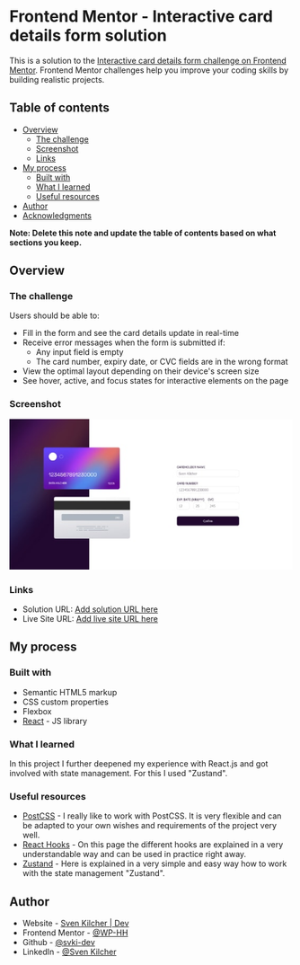 # Frontend Mentor - Interactive card details form solution

This is a solution to the [Interactive card details form challenge on Frontend Mentor](https://www.frontendmentor.io/challenges/interactive-card-details-form-XpS8cKZDWw). Frontend Mentor challenges help you improve your coding skills by building realistic projects.

## Table of contents

-   [Overview](#overview)
    -   [The challenge](#the-challenge)
    -   [Screenshot](#screenshot)
    -   [Links](#links)
-   [My process](#my-process)
    -   [Built with](#built-with)
    -   [What I learned](#what-i-learned)
    -   [Useful resources](#useful-resources)
-   [Author](#author)
-   [Acknowledgments](#acknowledgments)

**Note: Delete this note and update the table of contents based on what sections you keep.**

## Overview

### The challenge

Users should be able to:

-   Fill in the form and see the card details update in real-time
-   Receive error messages when the form is submitted if:
    -   Any input field is empty
    -   The card number, expiry date, or CVC fields are in the wrong format
-   View the optimal layout depending on their device's screen size
-   See hover, active, and focus states for interactive elements on the page

### Screenshot

![](/src/assets/images/Interactive%20Card%20Details%20-%20small.jpg)

### Links

-   Solution URL: [Add solution URL here](https://github.com/svki-dev/interactive-card-details)
-   Live Site URL: [Add live site URL here](https://sven-kilcher-interactive-card-details.netlify.app/)

## My process

### Built with

-   Semantic HTML5 markup
-   CSS custom properties
-   Flexbox
-   [React](https://reactjs.org/) - JS library

### What I learned

In this project I further deepened my experience with React.js and got involved with state management. For this I used "Zustand".

### Useful resources

-   [PostCSS](https://postcss.org/) - I really like to work with PostCSS. It is very flexible and can be adapted to your own wishes and requirements of the project very well.
-   [React Hooks](https://react-hook-form.com/) - On this page the different hooks are explained in a very understandable way and can be used in practice right away.
-   [Zustand](https://github.com/pmndrs/zustand) - Here is explained in a very simple and easy way how to work with the state management "Zustand".

## Author

-   Website - [Sven Kilcher | Dev](https://sven-kilcher.dev/)
-   Frontend Mentor - [@WP-HH](https://www.frontendmentor.io/profile/WP-HH)
-   Github - [@svki-dev](https://github.com/svki-dev)
-   LinkedIn - [@Sven Kilcher](https://www.linkedin.com/in/sven-kilcher-b5a2331b5/)
